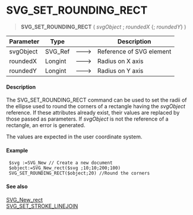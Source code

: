 # SVG_SET_ROUNDING_RECT

>**SVG_SET_ROUNDING_RECT** ( *svgObject* ; *roundedX* {; *roundedY*} )

| Parameter | Type |  | Description |
| --- | --- | --- | --- |
| svgObject | SVG_Ref | &#x1F852; | Reference of SVG element |
| roundedX | Longint | &#x1F852; | Radius on X axis |
| roundedY | Longint | &#x1F852; | Radius on Y axis |



#### Description 

The SVG\_SET\_ROUNDING\_RECT command can be used to set the radii of the ellipse used to round the corners of a rectangle having the *svgObject* reference. If these attributes already exist, their values are replaced by those passed as parameters. If *svgObject* is not the reference of a rectangle, an error is generated.

The values are expected in the user coordinate system.

#### Example 

```4d
 $svg :=SVG_New // Create a new document
 $object:=SVG_New_rect($svg ;10;10;200;100)
 SVG_SET_ROUNDING_RECT($object;20) //Round the corners
```

#### See also 

[SVG\_New\_rect](SVG%5FNew%5Frect.md)  
[SVG\_SET\_STROKE\_LINEJOIN](SVG%5FSET%5FSTROKE%5FLINEJOIN.md)  